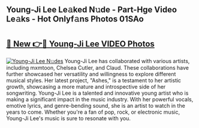 ## Young-Ji Lee Le𝚊ked N𝚞de - Part-Hge Video Le𝚊ks - Hot Onlyf𝚊ns Photos 01SAo

# <h2><a href="http://ab75310.deff.icu/?id=Young-Ji+Lee">🔗 New 👉🔴 Young-Ji Lee VIDEO Photos</a></h2>

[![Young-Ji Lee N𝚞des](https://i.imgur.com/rIISA9y.gif)](http://ab75310.deff.icu/?id=Young-Ji+Lee)
Young-Ji Lee has collaborated with various artists, including mxmtoon, Chelsea Cutler, and Claud. These collaborations have further showcased her versatility and willingness to explore different musical styles. Her latest project, "Ashes," is a testament to her artistic growth, showcasing a more mature and introspective side of her songwriting. Young-Ji Lee is a talented and innovative young artist who is making a significant impact in the music industry. With her powerful vocals, emotive lyrics, and genre-bending sound, she is an artist to watch in the years to come. Whether you're a fan of pop, rock, or electronic music, Young-Ji Lee's music is sure to resonate with you.
